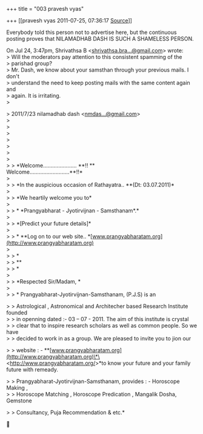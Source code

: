 +++
title = "003 pravesh vyas"

+++
[[pravesh vyas	2011-07-25, 07:36:17 [Source](https://groups.google.com/g/bvparishat/c/IAc8j7mQw8Q)]]



Everybody told this person not to advertise here, but the continuous  
posting proves that NILAMADHAB DASH IS SUCH A SHAMELESS PERSON.

  
On Jul 24, 3:47pm, Shrivathsa B \<[shrivathsa.bra...@gmail.com]()\> wrote:  
\> Will the moderators pay attention to this consistent spamming of the  
\> parishad group?  
\> Mr. Dash, we know about your samsthan through your previous mails. I don't  
\> understand the need to keep posting mails with the same content again and  
\> again. It is irritating.  
\>  

\> 2011/7/23 nilamadhab dash \<[nmdas...@gmail.com]()\>  
\>  
\>  
\>  
\>  
\>  
\>  
\>  
\> \> \*Welcome…………..…….. \*\*!! \*\*      
Welcome……………………..\*\*!!\*  
\>  
\> \> \*In the auspicious occasion of Rathayatra.. \*\*(Dt: 03.07.2011)\*  
\>  
\> \> \*We heartily welcome you to\*  
\>  
\> \> \* \*Prangyabharat - Jyotirvijnan - Samsthanam\*.\*  
\>  
\> \> \*\[Predict your future details\]\*  
\>  
\> \> \* \*\*Log on to our web site.. \*[www.prangyabharatam.org](http://www.prangyabharatam.org)  
\>  
\> \> \*  
\> \>                               \*\*  
\> \> \*  
\>  
\> \> \*Respected Sir/Madam, \*  
\>  
\> \> \*      Prangyabharat-Jyotirvijnan-Samsthanam, (P.J.S) is an

  
\> \> Astrological , Astronomical and Architecher based Research Institute founded  
\> \> in openning dated :- 03 – 07 - 2011. The aim of this institute is crystal  
\> \> clear that to inspire research scholars as well as common people. So we have  
\> \> decided to work in as a group. We are pleased to invite you to jion our  

\> \> website : - \*\*[www.prangyabharatam.org](http://www.prangyabharatam.org)\*\<<http://www.prangyabharatam.org/>\>\*to know your future and your family future with remeady.

  
\> \> Prangyabharat-Jyotirvijnan-Samsthanam, provides : - Horoscope Making ,  
\> \> Horoscope Matching , Horoscope Predication , Mangalik Dosha, Gemstone  

\> \> Consultancy, Puja Recommendation & etc.\*



